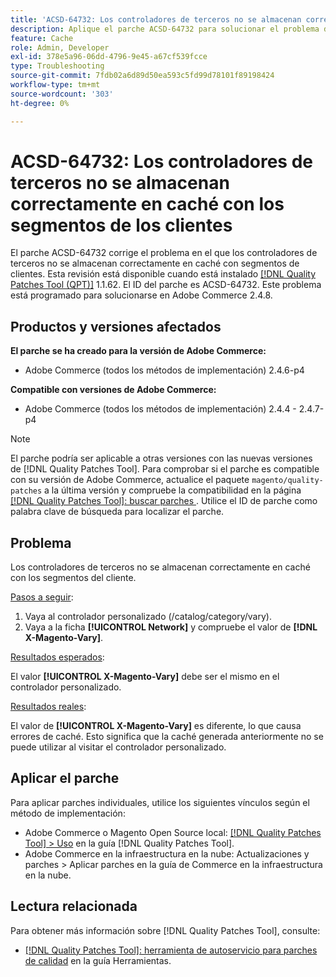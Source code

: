```yaml
---
title: 'ACSD-64732: Los controladores de terceros no se almacenan correctamente en caché con los segmentos de los clientes'
description: Aplique el parche ACSD-64732 para solucionar el problema de Adobe Commerce en el que los controladores de terceros no se almacenan correctamente en la caché con segmentos de clientes.
feature: Cache
role: Admin, Developer
exl-id: 378e5a96-06dd-4796-9e45-a67cf539fcce
type: Troubleshooting
source-git-commit: 7fdb02a6d89d50ea593c5fd99d78101f89198424
workflow-type: tm+mt
source-wordcount: '303'
ht-degree: 0%

---
```


# ACSD-64732: Los controladores de terceros no se almacenan correctamente en caché con los segmentos de los clientes

El parche ACSD-64732 corrige el problema en el que los controladores de terceros no se almacenan correctamente en caché con segmentos de clientes. Esta revisión está disponible cuando está instalado [[!DNL Quality Patches Tool (QPT)]](/help/tools/quality-patches-tool/quality-patches-tool-to-self-serve-quality-patches.md) 1.1.62. El ID del parche es ACSD-64732. Este problema está programado para solucionarse en Adobe Commerce 2.4.8.

## Productos y versiones afectados

**El parche se ha creado para la versión de Adobe Commerce:**

* Adobe Commerce (todos los métodos de implementación) 2.4.6-p4

**Compatible con versiones de Adobe Commerce:**

* Adobe Commerce (todos los métodos de implementación) 2.4.4 - 2.4.7-p4

>[!NOTE]
>
>El parche podría ser aplicable a otras versiones con las nuevas versiones de [!DNL Quality Patches Tool]. Para comprobar si el parche es compatible con su versión de Adobe Commerce, actualice el paquete `magento/quality-patches` a la última versión y compruebe la compatibilidad en la página [[!DNL Quality Patches Tool]: buscar parches ](https://experienceleague.adobe.com/tools/commerce-quality-patches/index.html). Utilice el ID de parche como palabra clave de búsqueda para localizar el parche.

## Problema

Los controladores de terceros no se almacenan correctamente en caché con los segmentos del cliente.

<u>Pasos a seguir</u>:

1. Vaya al controlador personalizado (/catalog/category/vary).
1. Vaya a la ficha **[!UICONTROL Network]** y compruebe el valor de **[!DNL X-Magento-Vary]**.

<u>Resultados esperados</u>:

El valor **[!UICONTROL X-Magento-Vary]** debe ser el mismo en el controlador personalizado.

<u>Resultados reales</u>:

El valor de **[!UICONTROL X-Magento-Vary]** es diferente, lo que causa errores de caché. Esto significa que la caché generada anteriormente no se puede utilizar al visitar el controlador personalizado.

## Aplicar el parche

Para aplicar parches individuales, utilice los siguientes vínculos según el método de implementación:

* Adobe Commerce o Magento Open Source local: [[!DNL Quality Patches Tool] > Uso](/help/tools/quality-patches-tool/usage.md) en la guía [!DNL Quality Patches Tool].
* Adobe Commerce en la infraestructura en la nube: Actualizaciones y parches > Aplicar parches en la guía de Commerce en la infraestructura en la nube.

## Lectura relacionada

Para obtener más información sobre [!DNL Quality Patches Tool], consulte:

* [[!DNL Quality Patches Tool]: herramienta de autoservicio para parches de calidad](/help/tools/quality-patches-tool/quality-patches-tool-to-self-serve-quality-patches.md) en la guía Herramientas.

